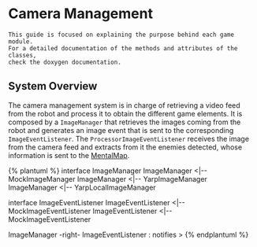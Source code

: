 # Camera Management

```
This guide is focused on explaining the purpose behind each game module. 
For a detailed documentation of the methods and attributes of the classes, 
check the doxygen documentation.  
```

## System Overview
The camera management system is in charge of retrieving a video feed from the robot and process it to obtain the different game elements. It is composed by a `ImageManager` that retrieves the images coming from the robot and generates an image event that is sent to the corresponding  `ImageEventListener`. The `ProcessorImageEventListener` receives the image from the camera feed and extracts from it the enemies detected, whose information is sent to the [MentalMap](mental-map.md).

{% plantuml %}
interface ImageManager
ImageManager <|-- MockImageManager
ImageManager <|-- YarpImageManager
ImageManager <|-- YarpLocalImageManager

interface ImageEventListener
ImageEventListener <|-- MockImageEventListener
ImageEventListener <|-- MockImageEventListener

ImageManager -right- ImageEventListener : notifies >
{% endplantuml %}

